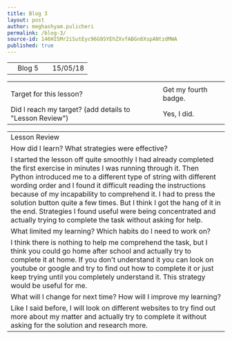 ```yaml
---
title: Blog 3
layout: post
author: meghashyam.pulicheri
permalink: /blog-3/
source-id: 146HISMr2iSutEyc96G9SYEhZXvfABGn8XspANtzdMWA
published: true
---
```

<table>
  <tr>
    <td></td>
    <td>Blog 5</td>
    <td></td>
    <td>15/05/18</td>
  </tr>
</table>


<table>
  <tr>
    <td></td>
    <td></td>
  </tr>
  <tr>
    <td>Target for this lesson?</td>
    <td>Get my fourth badge.</td>
  </tr>
  <tr>
    <td>Did I reach my target? 
(add details to "Lesson Review")</td>
    <td>Yes, I did.</td>
  </tr>
</table>


<table>
  <tr>
    <td>Lesson Review</td>
  </tr>
  <tr>
    <td>How did I learn? What strategies were effective? </td>
  </tr>
  <tr>
    <td>I started the lesson off quite smoothly I had already completed the first exercise in minutes I was running through it. Then Python introduced me to a different type of string with different wording order and I found it difficult reading the instructions because of my incapability to comprehend it. I had to press the solution button quite a few times. But I think I got the hang of it in the end. Strategies I found useful were being concentrated and actually trying to complete the task without asking for help.</td>
  </tr>
  <tr>
    <td>What limited my learning? Which habits do I need to work on? </td>
  </tr>
  <tr>
    <td>I think there is nothing to help me comprehend the task, but I think you could go home after school and actually try to complete it at home. If you don't understand it you can look on youtube or google and try to find out how to complete it or just keep trying until you completely understand it. This strategy would be useful for me.</td>
  </tr>
  <tr>
    <td>What will I change for next time? How will I improve my learning?</td>
  </tr>
  <tr>
    <td>Like I said before, I will look on different websites to try find out more about my matter and actually try to complete it without asking for the solution and research more.</td>
  </tr>
</table>


